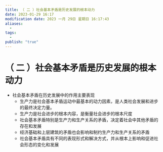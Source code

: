 ```yaml
---
title: （ 二 ）社会基本矛盾是历史发展的根本动力
date: 2023-01-29 16:17
modification date: 2023 一月 29日 星期日 16:17:43
aliases:
  - 
tags:
  - 
publish: "true"
---
```


# （ 二 ）社会基本矛盾是历史发展的根本动力

- 社会基本矛盾在历史发展中的作用主要表现
	- 生产力是社会基本矛盾运动中最基本的动力因素，是人类社会发展和进步的最终决定力量。
	- 生产力是社会进步的根本内容，是衡量社会进步的根本尺度
	- 社会基本矛盾特别是生产力和生产关系的矛盾，决定着社会中其他矛盾的存在和发展
	- 经济基础和上层建筑的矛盾也会影响和制约生产力和生产关系的矛盾
	- 社会基本矛盾具有不同的表现形式和解决方式，并从根本上影响和促进社会形态的变化和发展
